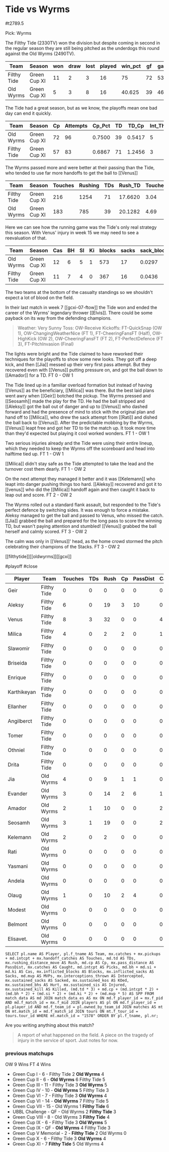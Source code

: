# Tide vs Wyrms

#t2789.5

Pick: Wyrms

The Filthy Tide (2330TV) won the division but despite coming in second in the regular season they are still being pitched as the underdogs this round against the Old Wyrms (2490TV).

| Team              | Season       | won  | draw | lost | played | win_pct | gf   | ga   | GF_match | GA_match | cas  | Cas_match | tcdiff | ff   |
|-------------------|--------------|------|------|------|--------|---------|------|------|----------|----------|------|-----------|--------|------|
| Filthy Tide       | Green Cup XI |   11 |    2 |    3 |     16 |      75 |   72 |   53 |   4.5000 |   3.3125 |   11 |    0.6875 |    -20 |    1 |
| Old Wyrms         | Green Cup XI |    5 |    3 |    8 |     16 |  40.625 |   39 |   46 |   2.4375 |   2.8750 |   12 |    0.7500 |    -16 |   -4 |

The Tide had a great season, but as we know, the playoffs mean one bad day can end it quickly.

| Team              | Season       | Cp   | Attempts | Cp_Pct | TD   | TD_Cp  | Int_Thrown | Int_Rate | Handoff | Hand_Cp |
|-------------------|--------------|------|----------|--------|------|--------|------------|----------|---------|---------|
| Old Wyrms         | Green Cup XI |   72 |       96 | 0.7500 |   39 | 0.5417 |          5 |   0.0521 |      11 |  0.1528 |
| Filthy Tide       | Green Cup XI |   57 |       83 | 0.6867 |   71 | 1.2456 |          3 |   0.0361 |      27 |  0.4737 |

The Wyrms passed more and were better at their passing than the Tide, who tended to use far more handoffs to get the ball to [[Venus]]

| Team              | Season       | Touches | Rushing | TDs  | Rush_TD | Touches_TD |
|-------------------|--------------|---------|---------|------|---------|------------|
| Filthy Tide       | Green Cup XI |     216 |    1254 |   71 | 17.6620 |       3.04 |
| Old Wyrms         | Green Cup XI |     183 |     785 |   39 | 20.1282 |       4.69 |

Here we can see how the running game was the Tide's only real strategy this season. With Venus' injury in week 15 we may need to see a reevaluation of that.

| Team              | Season       | Cas  | BH   | SI   | Ki   | blocks | sacks | sack_block | cas_block | knockdowns | down_block |
|-------------------|--------------|------|------|------|------|--------|-------|------------|-----------|------------|------------|
| Old Wyrms         | Green Cup XI |   12 |    6 |    5 |    1 |    573 |    17 |     0.0297 |    0.0209 |        228 |     0.3979 |
| Filthy Tide       | Green Cup XI |   11 |    7 |    4 |    0 |    367 |    16 |     0.0436 |    0.0300 |        149 |     0.4060 |

The two teams at the bottom of the casualty standings so we shouldn't expect a lot of blood on the field.

In their last match in week 7 [[gcxi-07-ftow]] the Tide won and ended the career of the Wyrms' legendary thrower [[Elvis]]. There could be some payback on its way from the defending champions.

> Weather: Very Sunny
> Toss: OW-Receive
> Kickoffs: FT-QuickSnap (OW 1), OW-ChangingWeatherNice (FT 1), FT-CheeringFansFT (Half), OW-HighKick (OW 2), OW-CheeringFansFT (FT 2), FT-PerfectDefence (FT 3), FT-PitchInvasion (Final)

The lights were bright and the Tide claimed to have reworked their techniques for the playoffs to show some new looks. They got off a deep kick, and then [[Jia]] messed up their very first pass attempt. But they recovered even with [[Venus]] putting pressure on, and got the ball down to [[Amador]] for a TD. FT 0 - OW 1

The Tide lined up in a familiar overload formation but instead of having [[Venus]] as the beneficiary, [[Milica]] was there. But the best laid plans went awry when [[Geir]] botched the pickup. The Wyrms pressed and [[Seosamh]] made the play for the TD. He had the ball stripped and [[Aleksy]] got the ball out of danger and up to [[Venus]] who dashed forward and had the presence of mind to stick with the original plan and hand off to [[Milica]], who drew the sack attempt from [[Rati]] and dished the ball back to [[Venus]]. After the predictable mobbing by the Wyrms, [[Venus]] leapt free and got her TD to tie the match up. It took more time than they'd expected but playing it cool worked wonders. FT 1 - OW 1

Two serious injuries already and the Tide were using their entire lineup, which they needed to keep the Wyrms off the scoreboard and head into halftime tied up. FT 1 - OW 1

[[Milica]] didn't stay safe as the Tide attempted to take the lead and the turnover cost them dearly. FT 1 - OW 2

On the next attempt they managed it better and it was [[Kelemann]] who leapt into danger pushing things too hard. [[Aleksy]] recovered and got it to [[venus]] who did the [[Milica]] handoff again and then caught it back to leap out and score. FT 2 - OW 2

The Wyrms rolled out a standard flank assault, but responded to the Tide's perfect defence by switching sides. It was enough to force a mistake. Aleksy managed to get the ball and passed to Venus, who missed the catch. [[Jia]] grabbed the ball and prepared for the long pass to score the winning TD, but wasn't paying attention and stumbled! [[Venus]] grabbed the ball herself and calmly scored. FT 3 - OW 2

The calm was only in [[Venus]]' head, as the home crowd stormed the pitch celebrating their champions of the Stacks. FT 3 - OW 2


[[filthytide]][[oldwyrms]][[gcxi]]

#playoff #close 


| Player      | Team        | Touches | TDs  | Rush | Cp   | PassDist | Caught | Picks | Cas  | Blocks | Sacks | MVPs | Intercepted | Sacked | KOed | Hurt | Injured | Killed | SPP  |
|-------------|-------------|---------|------|------|------|----------|--------|-------|------|--------|-------|------|-------------|--------|------|------|---------|--------|------|
| Geir        | Filthy Tide |       0 |    0 |    0 |    0 |        0 |      0 |     0 |    0 |      1 |     0 |    0 |           0 |      0 |    0 |    1 |       0 |      0 |    0 |
| Aleksy      | Filthy Tide |       6 |    0 |   19 |    3 |       10 |      0 |     0 |    0 |      1 |     0 |    0 |           0 |      0 |    1 |    0 |       0 |      0 |    3 |
| Venus       | Filthy Tide |       8 |    3 |   32 |    0 |        0 |      4 |     0 |    0 |      0 |     0 |    0 |           0 |      2 |    0 |    0 |       0 |      0 |    9 |
| Milica      | Filthy Tide |       4 |    0 |    2 |    2 |        0 |      1 |     0 |    0 |      0 |     0 |    0 |           0 |      0 |    0 |    0 |       0 |      0 |    2 |
| Slawomir    | Filthy Tide |       0 |    0 |    0 |    0 |        0 |      0 |     0 |    0 |      8 |     1 |    0 |           0 |      0 |    0 |    0 |       0 |      0 |    0 |
| Briseida    | Filthy Tide |       0 |    0 |    0 |    0 |        0 |      0 |     0 |    0 |      2 |     0 |    1 |           0 |      0 |    0 |    0 |       1 |      0 |    5 |
| Enrique     | Filthy Tide |       0 |    0 |    0 |    0 |        0 |      0 |     0 |    0 |      4 |     0 |    0 |           0 |      0 |    0 |    0 |       0 |      0 |    0 |
| Karthikeyan | Filthy Tide |       0 |    0 |    0 |    0 |        0 |      0 |     0 |    0 |      0 |     0 |    0 |           0 |      0 |    0 |    0 |       1 |      0 |    0 |
| Ellanher    | Filthy Tide |       0 |    0 |    0 |    0 |        0 |      0 |     0 |    0 |      4 |     0 |    0 |           0 |      0 |    1 |    0 |       0 |      0 |    0 |
| Angilberct  | Filthy Tide |       0 |    0 |    0 |    0 |        0 |      0 |     0 |    0 |      2 |     0 |    0 |           0 |      0 |    1 |    0 |       0 |      0 |    0 |
| Tomer       | Filthy Tide |       0 |    0 |    0 |    0 |        0 |      0 |     0 |    0 |      1 |     0 |    0 |           0 |      0 |    0 |    0 |       0 |      0 |    0 |
| Othniel     | Filthy Tide |       0 |    0 |    0 |    0 |        0 |      0 |     0 |    0 |      1 |     0 |    0 |           0 |      0 |    0 |    0 |       0 |      0 |    0 |
| Drita       | Filthy Tide |       0 |    0 |    0 |    0 |        0 |      0 |     0 |    0 |     11 |     1 |    0 |           0 |      0 |    0 |    0 |       0 |      0 |    0 |
| Jia         | Old Wyrms   |       4 |    0 |    9 |    1 |        1 |      0 |     0 |    0 |      1 |     0 |    0 |           0 |      0 |    1 |    0 |       0 |      0 |    1 |
| Evander     | Old Wyrms   |       3 |    0 |   14 |    2 |        6 |      1 |     0 |    0 |      0 |     0 |    0 |           0 |      0 |    0 |    0 |       0 |      0 |    2 |
| Amador      | Old Wyrms   |       2 |    1 |   10 |    0 |        0 |      2 |     0 |    0 |      2 |     0 |    1 |           0 |      0 |    0 |    0 |       0 |      0 |    8 |
| Seosamh     | Old Wyrms   |       3 |    1 |   19 |    0 |        0 |      2 |     0 |    0 |      5 |     1 |    0 |           0 |      0 |    0 |    0 |       0 |      0 |    3 |
| Kelemann    | Old Wyrms   |       2 |    0 |    2 |    0 |        0 |      0 |     0 |    1 |      5 |     0 |    0 |           0 |      0 |    0 |    0 |       0 |      0 |    2 |
| Rati        | Old Wyrms   |       0 |    0 |    0 |    0 |        0 |      0 |     0 |    0 |      9 |     0 |    0 |           0 |      0 |    0 |    0 |       0 |      0 |    0 |
| Yasmani     | Old Wyrms   |       0 |    0 |    0 |    0 |        0 |      0 |     0 |    0 |      1 |     0 |    0 |           0 |      0 |    0 |    0 |       0 |      0 |    0 |
| Andela      | Old Wyrms   |       0 |    0 |    0 |    0 |        0 |      0 |     0 |    0 |      1 |     0 |    0 |           0 |      0 |    0 |    0 |       0 |      0 |    0 |
| Olaug       | Old Wyrms   |       1 |    0 |   10 |    2 |        4 |      0 |     0 |    0 |      7 |     1 |    0 |           0 |      2 |    0 |    0 |       0 |      0 |    2 |
| Modest      | Old Wyrms   |       0 |    0 |    0 |    0 |        0 |      0 |     0 |    0 |      5 |     0 |    0 |           0 |      0 |    0 |    0 |       0 |      0 |    0 |
| Belmont     | Old Wyrms   |       0 |    0 |    0 |    0 |        0 |      0 |     0 |    1 |      5 |     0 |    0 |           0 |      0 |    0 |    0 |       0 |      0 |    2 |
| Elisavet.   | Old Wyrms   |       0 |    0 |    0 |    0 |        0 |      0 |     0 |    0 |      0 |     0 |    0 |           0 |      0 |    0 |    0 |       0 |      0 |    0 |


```
SELECT pl.name AS Player, pl.f_tname AS Team, mx.catches + mx.pickups + md.intcpt + mx.handoff_catches AS Touches, md.td AS TDs, mx.rushing_distance_move AS Rush, md.cp AS Cp,	mx.pass_distance AS PassDist, mx.catches AS Caught, md.intcpt AS Picks, md.bh + md.si + md.ki AS Cas, mx.inflicted_blocks AS Blocks, mx.inflicted_sacks AS Sacks, md.mvp AS MVPs, mx.interceptions_thrown AS Intercepted, mx.sustained_sacks AS Sacked, mx.sustained_kos AS KOed, mx.sustained_bhs AS Hurt, mx.sustained_sis AS Injured, mx.sustained_kill AS Killed, (md.td * 3) + md.cp + (md.intcpt * 2) + (md.bh * 2) + (md.si * 2) + (md.ki * 2) + (md.mvp * 5) AS SPP FROM match_data AS md JOIN match_data_es AS mx ON md.f_player_id = mx.f_pid AND md.f_match_id = mx.f_mid JOIN players AS pl ON md.f_player_id = pl.player_id AND md.f_team_id = pl.owned_by_team_id JOIN matches AS mt ON mt.match_id = md.f_match_id JOIN tours ON mt.f_tour_id = tours.tour_id WHERE mt.match_id = "1578" ORDER BY pl.f_tname, pl.nr;
```


Are you writing anything about this match?

> A report of what happened on the field.
> A piece on the tragedy of injury in the service of sport.
> Just notes for now.

### previous matchups

OW 9 Wins
FT 4 Wins

* Green Cup I - 6 - Filthy Tide 2 **Old Wyrms** 4
* Green Cup II - 6 - **Old Wyrms** 6 Filthy Tide 5
* Green Cup III - 11 - Filthy Tide 3 **Old Wyrms** 5
* Green Cup IV - 10 - **Old Wyrms** 5 Filthy Tide 3
* Green Cup VI - 7 - Filthy Tide 3 **Old Wyrms** 4
* Green Cup VI - 14 - **Old Wyrms** 7 Filthy Tide 5
* Green Cup VII - 15 - Old Wyrms 1 **Filthy Tide** 6
* UBBL Challenge - QF - Old Wyrms 2 **Filthy Tide** 3
* Green Cup VIII - 8 - Old Wyrms 3 **Filthy Tide** 4
* Green Cup IX - 6 - Filthy Tide 3 **Old Wyrms** 5
* Green Cup IX - QF - **Old Wyrms** 4 Filthy Tide 3
* Green Cup V Memorial - 2 - **Filthy Tide** 2 Old Wyrms 0
* Green Cup X - 6 - Filthy Tide 3 **Old Wyrms** 4
* Green Cup XI - 7 **Filthy Tide** 5 Old Wyrms 4
